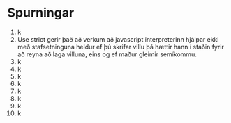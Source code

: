 # Spurningar

1. k
2. Use strict gerir það að verkum að javascript interpreterinn hjálpar ekki með stafsetninguna heldur ef þú skrifar villu þá hættir hann í staðin fyrir að reyna að laga villuna, eins og ef maður gleimir semíkommu.
3. k
4. k
5. k
6. k
7. k
8. k
9. k
10. k